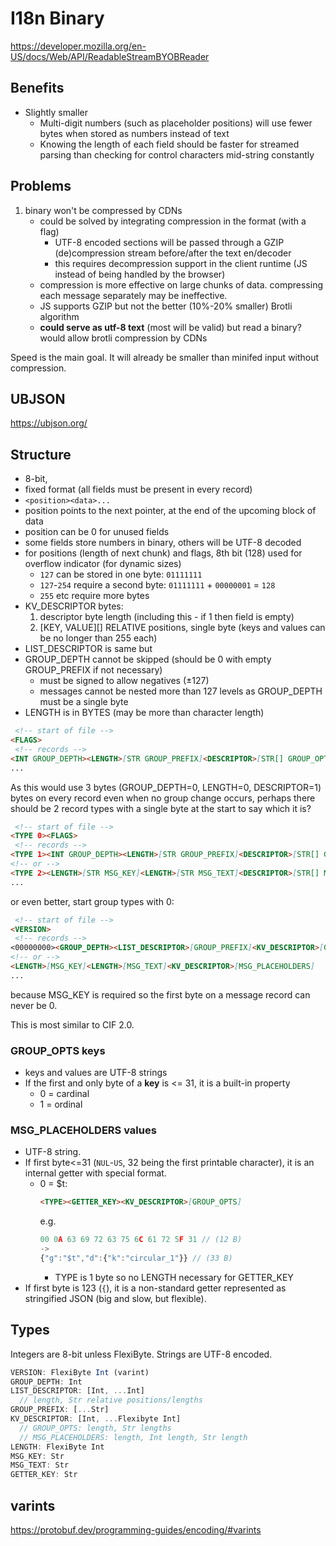 # I18n Binary

https://developer.mozilla.org/en-US/docs/Web/API/ReadableStreamBYOBReader

## Benefits

- Slightly smaller
  - Multi-digit numbers (such as placeholder positions) will use fewer bytes when stored as numbers instead of text
  - Knowing the length of each field should be faster for streamed parsing than checking for control characters mid-string constantly

## Problems

1. binary won't be compressed by CDNs
   - could be solved by integrating compression in the format (with a flag)
     - UTF-8 encoded sections will be passed through a GZIP (de)compression stream before/after the text en/decoder
     - this requires decompression support in the client runtime (JS instead of being handled by the browser)
   - compression is more effective on large chunks of data. compressing each message separately may be ineffective.
   - JS supports GZIP but not the better (10%-20% smaller) Brotli algorithm
   - **could serve as utf-8 text** (most will be valid) but read a binary? would allow brotli compression by CDNs


Speed is the main goal. It will already be smaller than minifed input without compression.

## UBJSON

<https://ubjson.org/>


## Structure

- 8-bit,
- fixed format (all fields must be present in every record)
- `<position><data>...`
- position points to the next pointer, at the end of the upcoming block of data
- position can be 0 for unused fields
- some fields store numbers in binary, others will be UTF-8 decoded 
- for positions (length of next chunk) and flags, 8th bit (128) used for overflow indicator (for dynamic sizes)
	- `127` can be stored in one byte: `01111111`
	- `127`-`254` require a second byte: `01111111` + `00000001` = `128`
	- `255` etc require more bytes
- KV_DESCRIPTOR bytes:
  1. descriptor byte length (including this - if 1 then field is empty)
  2. [KEY, VALUE][] RELATIVE positions, single byte (keys and values can be no longer than 255 each)
- LIST_DESCRIPTOR is same but
- GROUP_DEPTH cannot be skipped (should be 0 with empty GROUP_PREFIX if not necessary)
  - must be signed to allow negatives (±127)
  - messages cannot be nested more than 127 levels as GROUP_DEPTH must be a single byte
- LENGTH is in BYTES (may be more than character length)

```md
 <!-- start of file -->
<FLAGS>
 <!-- records -->
<INT GROUP_DEPTH><LENGTH>[STR GROUP_PREFIX]<DESCRIPTOR>[STR[] GROUP_OPTS]<LENGTH>[STR MSG_KEY]<LENGTH>[STR MSG_TEXT]<DESCRIPTOR>[STR[] MSG_PLACEHOLDERS]
...
```

As this would use 3 bytes (GROUP_DEPTH=0, LENGTH=0, DESCRIPTOR=1) bytes on every record even when no group change occurs,
perhaps there should be 2 record types with a single byte at the start to say which it is?

```md
 <!-- start of file -->
<TYPE 0><FLAGS>
 <!-- records -->
<TYPE 1><INT GROUP_DEPTH><LENGTH>[STR GROUP_PREFIX]<DESCRIPTOR>[STR[] GROUP_OPTS]
<!-- or -->
<TYPE 2><LENGTH>[STR MSG_KEY]<LENGTH>[STR MSG_TEXT]<DESCRIPTOR>[STR[] MSG_PLACEHOLDERS]
...
```

or even better, start group types with 0:


```md
 <!-- start of file -->
<VERSION>
 <!-- records -->
<00000000><GROUP_DEPTH><LIST_DESCRIPTOR>[GROUP_PREFIX]<KV_DESCRIPTOR>[GROUP_OPTS]
<!-- or -->
<LENGTH>[MSG_KEY]<LENGTH>[MSG_TEXT]<KV_DESCRIPTOR>[MSG_PLACEHOLDERS]
...
```

because MSG_KEY is required so the first byte on a message record can never be 0.

This is most similar to CIF 2.0.

### GROUP_OPTS **keys**

- keys and values are UTF-8 strings
- If the first and only byte of a **key** is <= 31, it is a built-in property
  - 0 = cardinal
  - 1 = ordinal

### MSG_PLACEHOLDERS **values**

- UTF-8 string.
- If first byte<=31 (`NUL`-`US`, 32 being the first printable character), it is an internal getter with special format.
  - 0 = $t:
    ```md
    <TYPE><GETTER_KEY><KV_DESCRIPTOR>[GROUP_OPTS]
    ```
    e.g.
    ```js
    00 0A 63 69 72 63 75 6C 61 72 5F 31 // (12 B)
    ->
    {"g":"$t","d":{"k":"circular_1"}} // (33 B)
    ```
      - TYPE is 1 byte so no LENGTH necessary for GETTER_KEY
- If first byte is 123 (`{`), it is a non-standard getter represented as stringified JSON (big and slow, but flexible).

## Types

Integers are 8-bit unless FlexiByte.
Strings are UTF-8 encoded.

```js
VERSION: FlexiByte Int (varint)
GROUP_DEPTH: Int
LIST_DESCRIPTOR: [Int, ...Int]
  // length, Str relative positions/lengths
GROUP_PREFIX: [...Str]
KV_DESCRIPTOR: [Int, ...Flexibyte Int]
  // GROUP_OPTS: length, Str lengths
  // MSG_PLACEHOLDERS: length, Int length, Str length
LENGTH: FlexiByte Int
MSG_KEY: Str
MSG_TEXT: Str
GETTER_KEY: Str
```


## varints

https://protobuf.dev/programming-guides/encoding/#varints